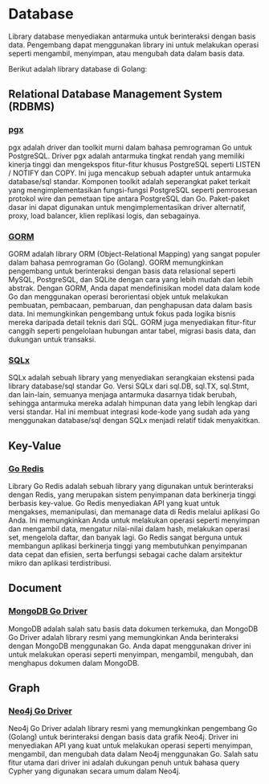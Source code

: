 # Database

Library database menyediakan antarmuka untuk berinteraksi dengan basis data. Pengembang dapat menggunakan library ini untuk
melakukan operasi seperti mengambil, menyimpan, atau mengubah data dalam basis data.

Berikut adalah library database di Golang:

## Relational Database Management System (RDBMS)

### [pgx](https://github.com/jackc/pgx)

pgx adalah driver dan toolkit murni dalam bahasa pemrograman Go untuk PostgreSQL. Driver pgx adalah antarmuka tingkat rendah 
yang memiliki kinerja tinggi dan mengekspos fitur-fitur khusus PostgreSQL seperti LISTEN / NOTIFY dan COPY. Ini juga mencakup 
sebuah adapter untuk antarmuka database/sql standar. Komponen toolkit adalah seperangkat paket terkait yang mengimplementasikan 
fungsi-fungsi PostgreSQL seperti pemrosesan protokol wire dan pemetaan tipe antara PostgreSQL dan Go. Paket-paket dasar ini 
dapat digunakan untuk mengimplementasikan driver alternatif, proxy, load balancer, klien replikasi logis, dan sebagainya.

### [GORM](https://github.com/go-gorm/gorm)

GORM adalah library ORM (Object-Relational Mapping) yang sangat populer dalam bahasa pemrograman Go (Golang). GORM memungkinkan 
pengembang untuk berinteraksi dengan basis data relasional seperti MySQL, PostgreSQL, dan SQLite dengan cara yang lebih mudah 
dan lebih abstrak. Dengan GORM, Anda dapat mendefinisikan model data dalam kode Go dan menggunakan operasi berorientasi objek 
untuk melakukan pembuatan, pembacaan, pembaruan, dan penghapusan data dalam basis data. Ini memungkinkan pengembang untuk 
fokus pada logika bisnis mereka daripada detail teknis dari SQL. GORM juga menyediakan fitur-fitur canggih seperti pengelolaan 
hubungan antar tabel, migrasi basis data, dan dukungan untuk transaksi.

### [SQLx](https://github.com/jmoiron/sqlx)

SQLx adalah sebuah library yang menyediakan serangkaian ekstensi pada library database/sql standar Go. Versi SQLx dari sql.DB, 
sql.TX, sql.Stmt, dan lain-lain, semuanya menjaga antarmuka dasarnya tidak berubah, sehingga antarmuka mereka adalah himpunan 
data yang lebih lengkap dari versi standar. Hal ini membuat integrasi kode-kode yang sudah ada yang menggunakan database/sql 
dengan SQLx menjadi relatif tidak menyakitkan.

## Key-Value

### [Go Redis](https://github.com/redis/go-redis)

Library Go Redis adalah sebuah library yang digunakan untuk berinteraksi dengan Redis, yang merupakan sistem penyimpanan 
data berkinerja tinggi berbasis key-value. Go Redis menyediakan API yang kuat untuk mengakses, memanipulasi, dan memanage 
data di Redis melalui aplikasi Go Anda. Ini memungkinkan Anda untuk melakukan operasi seperti menyimpan dan mengambil data, 
mengatur nilai-nilai dalam hash, melakukan operasi set, mengelola daftar, dan banyak lagi. Go Redis sangat berguna untuk 
membangun aplikasi berkinerja tinggi yang membutuhkan penyimpanan data cepat dan efisien, serta berfungsi sebagai cache dalam 
arsitektur mikro dan aplikasi terdistribusi.

## Document

### [MongoDB Go Driver](https://github.com/mongodb/mongo-go-driver)

MongoDB adalah salah satu basis data dokumen terkemuka, dan MongoDB Go Driver adalah library resmi yang memungkinkan Anda 
berinteraksi dengan MongoDB menggunakan Go. Anda dapat menggunakan driver ini untuk melakukan operasi seperti menyimpan, 
mengambil, mengubah, dan menghapus dokumen dalam MongoDB.

## Graph

### [Neo4j Go Driver](https://github.com/neo4j/neo4j-go-driver)

Neo4j Go Driver adalah library resmi yang memungkinkan pengembang Go (Golang) untuk berinteraksi dengan basis data grafik 
Neo4j. Driver ini menyediakan API yang kuat untuk melakukan operasi seperti menyimpan, mengambil, dan mengubah data dalam 
Neo4j menggunakan Go. Salah satu fitur utama dari driver ini adalah dukungan penuh untuk bahasa query Cypher yang digunakan 
secara umum dalam Neo4j.